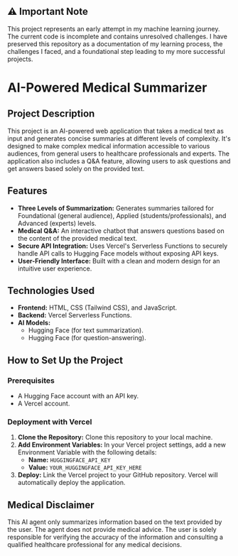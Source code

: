 ## ⚠️  Important Note
This project represents an early attempt in my machine learning journey. The current code is incomplete and contains unresolved challenges. I have preserved this repository as a documentation of my learning process, the challenges I faced, and a foundational step leading to my more successful projects.

# AI-Powered Medical Summarizer

## Project Description
This project is an AI-powered web application that takes a medical text as input and generates concise summaries at different levels of complexity. It's designed to make complex medical information accessible to various audiences, from general users to healthcare professionals and experts. The application also includes a Q&A feature, allowing users to ask questions and get answers based solely on the provided text.

## Features
* **Three Levels of Summarization:** Generates summaries tailored for Foundational (general audience), Applied (students/professionals), and Advanced (experts) levels.
* **Medical Q&A:** An interactive chatbot that answers questions based on the content of the provided medical text.
* **Secure API Integration:** Uses Vercel's Serverless Functions to securely handle API calls to Hugging Face models without exposing API keys.
* **User-Friendly Interface:** Built with a clean and modern design for an intuitive user experience.

## Technologies Used
* **Frontend:** HTML, CSS (Tailwind CSS), and JavaScript.
* **Backend:** Vercel Serverless Functions.
* **AI Models:**
    * Hugging Face (for text summarization).
    * Hugging Face (for question-answering).

## How to Set Up the Project

### Prerequisites
* A Hugging Face account with an API key.
* A Vercel account.

### Deployment with Vercel
1.  **Clone the Repository:** Clone this repository to your local machine.
2.  **Add Environment Variables:** In your Vercel project settings, add a new Environment Variable with the following details:
    * **Name:** `HUGGINGFACE_API_KEY`
    * **Value:** `YOUR_HUGGINGFACE_API_KEY_HERE`
3.  **Deploy:** Link the Vercel project to your GitHub repository. Vercel will automatically deploy the application.

## Medical Disclaimer
This AI agent only summarizes information based on the text provided by the user. The agent does not provide medical advice. The user is solely responsible for verifying the accuracy of the information and consulting a qualified healthcare professional for any medical decisions.
